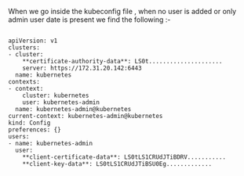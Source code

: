 
When we go inside the kubeconfig file , when no user is added or only admin user date is present we find the following :-
```````````````````````````````````````````````````````````````````````````````````````````````````````````````````````

apiVersion: v1
clusters:
- cluster:
    **certificate-authority-data**: LS0t.....................
    server: https://172.31.20.142:6443
  name: kubernetes
contexts:
- context:
    cluster: kubernetes
    user: kubernetes-admin
  name: kubernetes-admin@kubernetes
current-context: kubernetes-admin@kubernetes
kind: Config
preferences: {}
users:
- name: kubernetes-admin
  user:
    **client-certificate-data**: LS0tLS1CRUdJTiBDRV...........
    **client-key-data**: LS0tLS1CRUdJTiBSU0Eg.............
